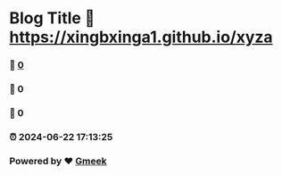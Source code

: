 # Blog Title :link: https://xingbxinga1.github.io/xyza 
### :page_facing_up: [0](https://xingbxinga1.github.io/xyza/tag.html) 
### :speech_balloon: 0 
### :hibiscus: 0 
### :alarm_clock: 2024-06-22 17:13:25 
### Powered by :heart: [Gmeek](https://github.com/Meekdai/Gmeek)
